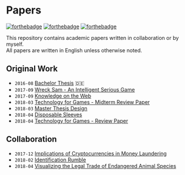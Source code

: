 # Papers

[![forthebadge](https://forthebadge.com/images/badges/built-with-science.svg)](https://forthebadge.com)
[![forthebadge](https://forthebadge.com/images/badges/powered-by-oxygen.svg)](https://forthebadge.com)
[![forthebadge](https://forthebadge.com/images/badges/powered-by-water.svg)](https://forthebadge.com)

This repository contains academic papers written in collaboration or by myself.  
All papers are written in English unless otherwise noted.

## Original Work
- `2016-08` [Bachelor Thesis](https://github.com/marc1404/papers/blob/master/documents/Bachelor%20Thesis.pdf) 🇩🇪
- `2017-09` [Wreck Sam - An Intelligent Serious Game](https://github.com/marc1404/papers/blob/master/documents/Wreck%20Sam%20-%20An%20Intelligent%20Serious%20Game.pdf)
- `2017-09` [Knowledge on the Web](https://github.com/marc1404/papers/blob/master/documents/Knowledge%20on%20the%20Web.pdf)
- `2018-03` [Technology for Games - Midterm Review Paper](https://github.com/marc1404/papers/blob/master/documents/Technology%20for%20Games%20-%20Midterm%20Review%20Paper.pdf)
- `2018-03` [Master Thesis Design](https://github.com/marc1404/papers/blob/master/documents/Master%20Thesis%20Design.pdf)
- `2018-04` [Disposable Sleeves](https://github.com/marc1404/papers/blob/master/documents/Disposable%20Sleeves.pdf)
- `2018-04` [Technology for Games - Review Paper](https://github.com/marc1404/papers/blob/master/documents/Technology%20for%20Games%20-%20Review%20Paper.pdf)

## Collaboration
- `2017-12` [Implications of Cryptocurrencies in Money Laundering](https://github.com/marc1404/papers/blob/master/documents/Implications%20of%20Cryptocurrencies%20in%20Money%20Laundering.pdf)
- `2018-02` [Identification Rumble](https://github.com/marc1404/papers/blob/master/documents/Identification%20Rumble.pdf)
- `2018-04` [Visualizing the Legal Trade of Endangered Animal Species](https://github.com/marc1404/papers/blob/master/documents/Visualizing%20the%20Legal%20Trade%20of%20Endangered%20Animal%20Species.pdf)
